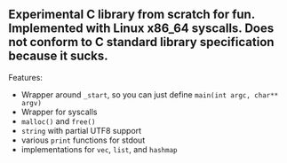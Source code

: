 ## Experimental C library from scratch for fun. Implemented with Linux x86_64 syscalls. Does not conform to C standard library specification because it sucks.

Features:
 - Wrapper around `_start`, so you can just define `main(int argc, char** argv)`
 - Wrapper for syscalls
 - `malloc()` and `free()`
 - `string` with partial UTF8 support
 - various `print` functions for stdout
 - implementations for `vec`, `list`, and `hashmap`